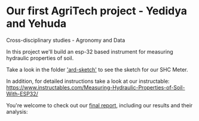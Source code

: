 # Our first AgriTech project - Yedidya and Yehuda
Cross-disciplinary studies - Agronomy and Data


In this project we'll build an esp-32 based instrument for measuring hydraulic properties of soil. 

Take a look in the folder <a href="https://github.com/deedeeharris/agritech2021/tree/main/ard-sketch">'ard-sketch'</a> to see the sketch for our SHC Meter.

In addition, for detailed instructions take a look at our instructable: https://www.instructables.com/Measuring-Hydraulic-Properties-of-Soil-With-ESP32/

You're welcome to check out our <a href="https://github.com/deedeeharris/agritech2021/tree/main/report">final report</a>, including our results and their analysis: 

